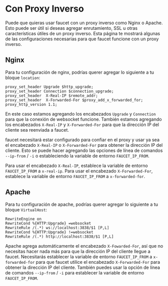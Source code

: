 # Con Proxy Inverso

Puede que quieras usar faucet con un proxy inverso como Nginx o Apache.
Esto puede ser útil si deseas agregar enrutamiento, SSL u otras características útiles
de un proxy inverso. Esta página te mostrará algunas de las configuraciones necesarias
para que faucet funcione con un proxy inverso.

## Nginx

Para tu configuración de nginx, podrías querer agregar lo siguiente
a tu bloque `location`:

```
proxy_set_header Upgrade $http_upgrade;
proxy_set_header Connection $connection_upgrade;
proxy_set_header  X-Real-IP $remote_addr;
proxy_set_header  X-Forwarded-For $proxy_add_x_forwarded_for;
proxy_http_version 1.1;
```

En este caso estamos agregando los encabezados `Upgrade` y `Connection`
para que la conexión de websocket funcione. También estamos agregando
los encabezados `X-Real-IP` y `X-Forwarded-For` para que la dirección IP
del cliente sea reenviada a faucet.

faucet necesitará estar configurado para confiar en el proxy y usar ya sea
el encabezado `X-Real-IP` o `X-Forwarded-For` para obtener la dirección IP
del cliente. Esto se puede hacer agregando las opciones de línea de comandos `--ip-from` / `-i`
o estableciendo la variable de entorno `FAUCET_IP_FROM`.

Para usar el encabezado `X-Real-IP`, establece la variable de entorno `FAUCET_IP_FROM`
a `x-real-ip`. Para usar el encabezado `X-Forwarded-For`, establece
la variable de entorno `FAUCET_IP_FROM` a `x-forwarded-for`.

## Apache

Para tu configuración de apache, podrías querer agregar lo siguiente
a tu bloque `VirtualHost`:

```
RewriteEngine on
RewriteCond %{HTTP:Upgrade} =websocket
RewriteRule /(.*) ws://localhost:3838/$1 [P,L]
RewriteCond %{HTTP:Upgrade} !=websocket
RewriteRule /(.*) http://localhost:3838/$1 [P,L]
```

Apache agrega automáticamente el encabezado `X-Fowarded-For`, así que no
necesitas hacer nada más para que la dirección IP del cliente llegue a faucet.
Necesitarás establecer la variable de entorno `FAUCET_IP_FROM` a
`x-forwarded-for` para que faucet utilice el encabezado `X-Forwarded-For`
para obtener la dirección IP del cliente. También puedes usar la
opción de línea de comandos `--ip-from` / `-i` para establecer la
variable de entorno `FAUCET_IP_FROM`.
